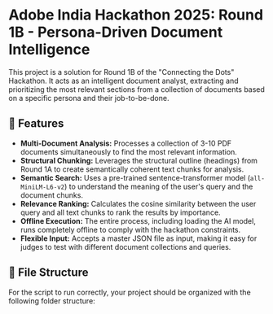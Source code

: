 # Adobe India Hackathon 2025: Round 1B - Persona-Driven Document Intelligence

This project is a solution for Round 1B of the "Connecting the Dots" Hackathon. It acts as an intelligent document analyst, extracting and prioritizing the most relevant sections from a collection of documents based on a specific persona and their job-to-be-done.

## 🚀 Features

* **Multi-Document Analysis:** Processes a collection of 3-10 PDF documents simultaneously to find the most relevant information.
* **Structural Chunking:** Leverages the structural outline (headings) from Round 1A to create semantically coherent text chunks for analysis.
* **Semantic Search:** Uses a pre-trained sentence-transformer model (`all-MiniLM-L6-v2`) to understand the meaning of the user's query and the document chunks.
* **Relevance Ranking:** Calculates the cosine similarity between the user query and all text chunks to rank the results by importance.
* **Offline Execution:** The entire process, including loading the AI model, runs completely offline to comply with the hackathon constraints.
* **Flexible Input:** Accepts a master JSON file as input, making it easy for judges to test with different document collections and queries.

## 📁 File Structure

For the script to run correctly, your project should be organized with the following folder structure: